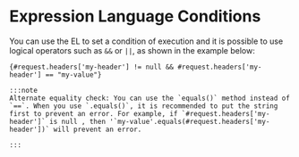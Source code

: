 # Expression Language Conditions

<head>
  <meta name="guidename" content="API Management"/>
  <meta name="context" content="GUID-ea9937df-4017-4b19-9ae8-eb90842ba63c"/>
</head>

You can use the EL to set a condition of execution and it is possible to use logical operators such as `&&` or `||`, as shown in the example below:
```
{#request.headers['my-header'] != null && #request.headers['my-header'] == "my-value"}
```

    :::note
    Alternate equality check: You can use the `equals()` method instead of `==`. When you use `.equals()`, it is recommended to put the string first to prevent an error. For example, if `#request.headers['my-header']` is null , then '`my-value'.equals(#request.headers['my-header'])` will prevent an error.

    :::
